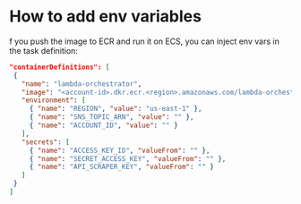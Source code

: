 # How to add env variables

f you push the image to ECR and run it on ECS, you can inject env vars in the task definition:

```json
"containerDefinitions": [
 {
   "name": "lambda-orchestrator",
   "image": "<account-id>.dkr.ecr.<region>.amazonaws.com/lambda-orchestrator:latest",
   "environment": [
     { "name": "REGION", "value": "us-east-1" },
     { "name": "SNS_TOPIC_ARN", "value": "" },
     { "name": "ACCOUNT_ID", "value": "" }
   ],
   "secrets": [
     { "name": "ACCESS_KEY_ID", "valueFrom": "" },
     { "name": "SECRET_ACCESS_KEY", "valueFrom": "" },
     { "name": "API_SCRAPER_KEY", "valueFrom": "" }
   ]
 }
]
```
